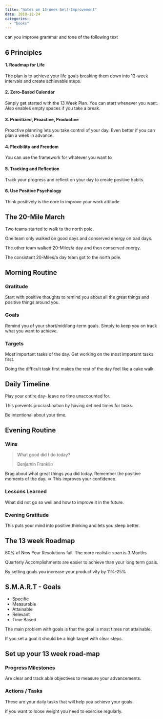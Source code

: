 ```yaml
---
title: "Notes on 13-Week Self-Improvement"
date: 2018-12-24
categories:
  - "books"
---
```


can you improve grammar and tone of the following text

## 6 Principles

#### 1\. Roadmap for Life

The plan is to achieve your life goals breaking them down into 13-week intervals and create achievable steps.

#### 2\. Zero-Based Calendar

Simply get started with the 13 Week Plan. You can start whenever you want. Also enables empty spaces if you take a break.

#### 3\. Prioritized, Proactive, Productive

Proactive planning lets you take control of your day. Even better if you can plan a week in advance.

#### 4\. Flexibility and Freedom

You can use the framework for whatever you want to

#### 5\. Tracking and Reflection

Track your progress and reflect on your day to create positive habits.

#### 6\. Use Positive Psychology

Think positively is the core to improve your work attitude.

## The 20-Mile March

Two teams started to walk to the north pole.

One team only walked on good days and conserved energy on bad days.

The other team walked 20-Miles/a day and then conserved energy.

The consistent 20-Miles/a day team got to the north pole.

## Morning Routine

### Gratitude

Start with positive thoughts to remind you about all the great things and positive things around you.

### Goals

Remind you of your short/mid/long-term goals. Simply to keep you on track what you want to achieve.

### Targets

Most important tasks of the day. Get working on the most important tasks first.

Doing the difficult task first makes the rest of the day feel like a cake walk.

## Daily Timeline

Play your entire day- leave no time unaccounted for.

This prevents procrastination by having defined times for tasks.

Be intentional about your time.

## Evening Routine

### Wins

> What good did I do today?
>
> Benjamin Franklin

Brag about what great things you did today. Remember the positive moments of the day. => This improves your confidence.

### Lessons Learned

What did not go so well and how to improve it in the future.

### Evening Gratitude

This puts your mind into positive thinking and lets you sleep better.

## The 13 week Roadmap

80% of New Year Resolutions fail. The more realistic span is 3 Months.

Quarterly Accomplishments are easier to achieve than your long term goals.

By setting goals you increase your productivity by 11%-25%

## S.M.A.R.T - Goals

- Specific
- Measurable
- Attainable
- Relevant
- Time Based

The main problem with goals is that the goal is most times not attainable.

If you set a goal it should be a high target with clear steps.

## Set up your 13 week road-map

### Progress Milestones

Are clear and track able objectives to measure your advancements.

### Actions / Tasks

These are your daily tasks that will help you achieve your goals.

if you want to loose weight you need to exercise regularly.
